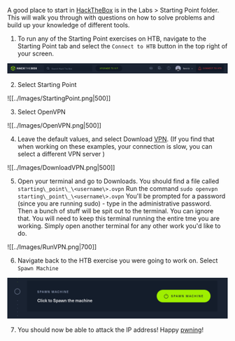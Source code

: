
A good place to start in [HackTheBox](https://www.hackthebox.com/) is in the Labs > Starting Point folder.  This will walk you through with questions on how to solve problems and build up your knowledge of different tools.

1. To run any of the Starting Point exercises on HTB, navigate to the Starting Point tab and select the `Connect to HTB` button in the top right of your screen.

![](../Images/HTB_navbar.png)

2. Select Starting Point

![[../Images/StartingPoint.png|500]]

3. Select OpenVPN

![[../Images/OpenVPN.png|500]]

4. Leave the default values, and select Download [VPN](../Jargon.md).  (If you find that when working on these examples, your connection is slow, you can select a different VPN server )

![[../Images/DownloadVPN.png|500]]

5. Open your terminal and go to Downloads.  You should find a file called `starting\_point\_\<username\>.ovpn`  Run the command `sudo openvpn starting\_point\_\<username\>.ovpn`  You'll be prompted for a password (since you are running sudo) - type in the administrative password.  Then a bunch of stuff will be spit out to the terminal.  You can ignore that.  You will need to keep this terminal running the entire tme you are working.  Simply open another terminal for any other work you'd like to do.

![[../Images/RunVPN.png|700]]

6. Navigate back to the HTB exercise you were going to work on.  Select `Spawn Machine`

![](../Images/SpawnMachine.png)

7. You should now be able to attack the IP address!  Happy [pwning](../Jargon.md)!